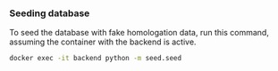### Seeding database

To seed the database with fake homologation data, run this command, assuming the container with the backend is active.

```bash
docker exec -it backend python -m seed.seed
```
